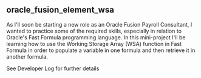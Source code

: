 ## oracle_fusion_element_wsa

As I'll soon be starting a new role as an Oracle Fusion Payroll Consultant, I wanted to practice some of the required skills, especially in relation to Oracle's Fast Formula programming language. In this mini-project I'll be learning how to use the Working Storage Array (WSA) function in Fast Formula in order to populate a variable in one formula and then retrieve it in another formula. 

See Developer Log for further details
